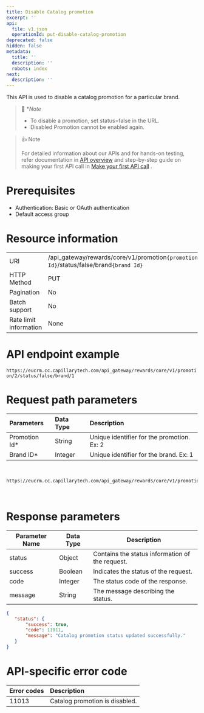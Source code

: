 ```yaml
---
title: Disable Catalog promotion
excerpt: ''
api:
  file: v1.json
  operationId: put-disable-catalog-promotion
deprecated: false
hidden: false
metadata:
  title: ''
  description: ''
  robots: index
next:
  description: ''
---
```

This API is used to disable a catalog promotion for a particular brand.

> 📘 \**Note*
>
> * To disable a promotion, set status=false in the URL.
> * Disabled Promotion cannot be enabled again.

> 👍 Note
>
> For detailed information about our APIs and for hands-on testing, refer documentation in [API overview](https://docs.capillarytech.com/reference/apioverview) and  step-by-step guide on making your first API call in [Make your first API call](https://docs.capillarytech.com/reference/make-your-first-api-call) .

# Prerequisites

*   Authentication: Basic or OAuth authentication
*   Default access group

# Resource information

|                        |                                                                                        |
| :--------------------- | :------------------------------------------------------------------------------------- |
| URI                    | /api\_gateway/rewards/core/v1/promotion`{promotion Id}`/status/false/brand`{brand Id}` |
| HTTP Method            | PUT                                                                                    |
| Pagination             | No                                                                                     |
| Batch support          | No                                                                                     |
| Rate limit information | None                                                                                   |

# API endpoint example

`https://eucrm.cc.capillarytech.com/api_gateway/rewards/core/v1/promotion/2/status/false/brand/1`

# Request path parameters

| Parameters     | Data Type | Description                                |
| :------------- | :-------- | :----------------------------------------- |
| Promotion Id\* | String    | Unique identifier for the promotion. Ex: 2 |
| Brand ID\*     | Integer   | Unique identifier for the brand. Ex: 1     |

<br />

```curl
https://eucrm.cc.capillarytech.com/api_gateway/rewards/core/v1/promotion/2/status/false/brand/1
```

<br />

# Response parameters

| Parameter Name | Data Type | Description                                     |
| -------------- | --------- | ----------------------------------------------- |
| status         | Object    | Contains the status information of the request. |
| success        | Boolean   | Indicates the status of the request.            |
| code           | Integer   | The status code of the response.                |
| message        | String    | The message describing the status.              |

```json 200 OK
{
   "status": {
       "success": true,
       "code": 11011,
       "message": "Catalog promotion status updated successfully."
   }
}
```

# API-specific error code

| Error codes | Description                    |
| :---------- | :----------------------------- |
| 11013       | Catalog promotion is disabled. |